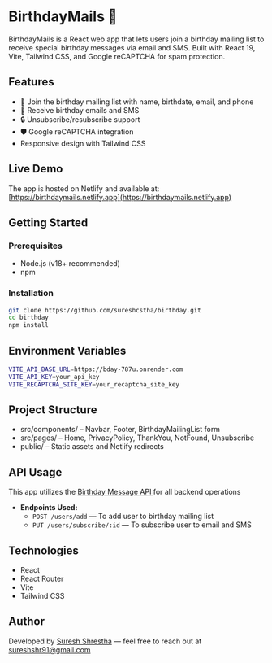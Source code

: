# BirthdayMails 🎂

BirthdayMails is a React web app that lets users join a birthday mailing list to receive special birthday messages via email and SMS. Built with React 19, Vite, Tailwind CSS, and Google reCAPTCHA for spam protection.

## Features

- 🎉 Join the birthday mailing list with name, birthdate, email, and phone
- 📩 Receive birthday emails and SMS
- 🔒 Unsubscribe/resubscribe support
- 🛡️ Google reCAPTCHA integration
- Responsive design with Tailwind CSS

## Live Demo

The app is hosted on Netlify and available at:  
[https://birthdaymails.netlify.app](https://birthdaymails.netlify.app)

## Getting Started

### Prerequisites

- Node.js (v18+ recommended)
- npm

### Installation

```sh
git clone https://github.com/sureshcstha/birthday.git
cd birthday
npm install
```

## Environment Variables

```sh
VITE_API_BASE_URL=https://bday-787u.onrender.com
VITE_API_KEY=your_api_key
VITE_RECAPTCHA_SITE_KEY=your_recaptcha_site_key
```

## Project Structure
- src/components/ – Navbar, Footer, BirthdayMailingList form
- src/pages/ – Home, PrivacyPolicy, ThankYou, NotFound, Unsubscribe
- public/ – Static assets and Netlify redirects

## API Usage

This app utilizes the [Birthday Message API ](https://github.com/sureshcstha/birthday-message-app) for all backend operations

- **Endpoints Used:**
  - `POST /users/add` — To add user to birthday mailing list
  - `PUT /users/subscribe/:id` — To subscribe user to email and SMS

## Technologies

- React
- React Router
- Vite
- Tailwind CSS

## Author
Developed by [Suresh Shrestha](https://www.linkedin.com/in/sureshcstha/) — feel free to reach out at sureshshr91@gmail.com